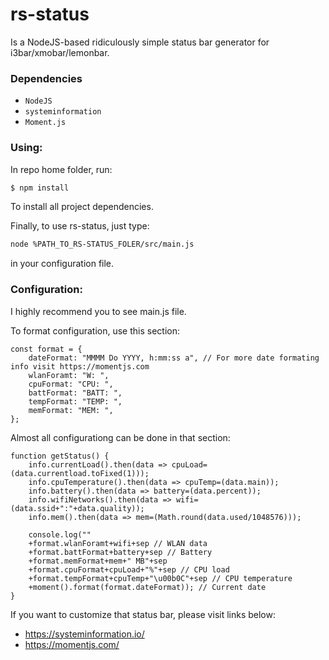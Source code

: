 # rs-status
Is a NodeJS-based ridiculously simple status bar generator for i3bar/xmobar/lemonbar.

### Dependencies
- `NodeJS`
- `systeminformation`
- `Moment.js`

### Using:
In repo home folder, run:
~~~ sh
$ npm install
~~~
To install all project dependencies.

Finally, to use rs-status, just type:
~~~ sh
node %PATH_TO_RS-STATUS_FOLER/src/main.js 
~~~
in your configuration file.

### Configuration:

I highly recommend you to see main.js file.

To format configuration, use this section: 

~~~
const format = {
    dateFormat: "MMMM Do YYYY, h:mm:ss a", // For more date formating info visit https://momentjs.com
    wlanForamt: "W: ",
    cpuFormat: "CPU: ",
    battFormat: "BATT: ",
    tempFormat: "TEMP: ",
    memFormat: "MEM: ",
};
~~~

Almost all configurationg can be done in that section:

~~~
function getStatus() {
    info.currentLoad().then(data => cpuLoad=(data.currentload.toFixed(1)));
    info.cpuTemperature().then(data => cpuTemp=(data.main));
    info.battery().then(data => battery=(data.percent));
    info.wifiNetworks().then(data => wifi=(data.ssid+":"+data.quality));
    info.mem().then(data => mem=(Math.round(data.used/1048576)));

    console.log(""
    +format.wlanForamt+wifi+sep // WLAN data
    +format.battFormat+battery+sep // Battery
    +format.memFormat+mem+" MB"+sep
    +format.cpuFormat+cpuLoad+"%"+sep // CPU load
    +format.tempFormat+cpuTemp+"\u00b0C"+sep // CPU temperature
    +moment().format(format.dateFormat)); // Current date
}
~~~

If you want to customize that status bar, please visit links below:
- https://systeminformation.io/
- https://momentjs.com/
